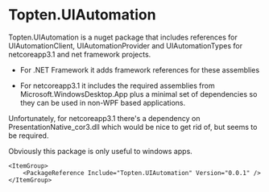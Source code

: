 # Topten.UIAutomation

Topten.UIAutomation is a nuget package that includes references for UIAutomationClient,
UIAutomationProvider and UIAutomationTypes for netcoreapp3.1 and net framework projects.

* For .NET Framework it adds framework references for these assemblies

* For netcoreapp3.1 it includes the required assemblies from Microsoft.WindowsDesktop.App plus a minimal set of dependencies so they can be used in non-WPF based applications.

Unfortunately, for netcoreapp3.1 there's a dependency on PresentationNative_cor3.dll which would
be nice to get rid of, but seems to be required.

Obviously this package is only useful to windows apps.

```
<ItemGroup>
    <PackageReference Include="Topten.UIAutomation" Version="0.0.1" />
</ItemGroup>
```


